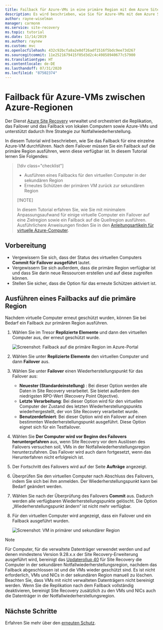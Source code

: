 ```yaml
---
title: Failback für Azure-VMs in eine primäre Region mit dem Azure Site Recovery-Dienst.
description: Es wird beschrieben, wie Sie für Azure-VMs mit dem Azure Site Recovery-Dienst ein Failback in die primäre Region ausführen.
author: rayne-wiselman
manager: carmonm
ms.service: site-recovery
ms.topic: tutorial
ms.date: 11/14/2019
ms.author: raynew
ms.custom: mvc
ms.openlocfilehash: 432c92bcfa8a2e0df26adf1516f5bdc9ee73d267
ms.sourcegitcommit: 11e2521679415f05d3d2c4c49858940677c57900
ms.translationtype: HT
ms.contentlocale: de-DE
ms.lasthandoff: 07/31/2020
ms.locfileid: "87502374"
---
```

# <a name="fail-back-an-azure-vm-between-azure-regions"></a>Failback für Azure-VMs zwischen Azure-Regionen

Der Dienst [Azure Site Recovery](site-recovery-overview.md) verwaltet und orchestriert die Replikation, das Failover und das Failback von lokalen Computern sowie Azure-VMs und unterstützt dadurch Ihre Strategie zur Notfallwiederherstellung.

In diesem Tutorial wird beschrieben, wie Sie das Failback für eine einzelne Azure-VM durchführen. Nach dem Failover müssen Sie ein Failback auf die primäre Region ausführen, wenn diese verfügbar ist. In diesem Tutorial lernen Sie Folgendes:

> [!div class="checklist"]
> 
> * Ausführen eines Failbacks für den virtuellen Computer in der sekundären Region
> * Erneutes Schützen der primären VM zurück zur sekundären Region
> 
> [!NOTE]
> 
> In diesem Tutorial erfahren Sie, wie Sie mit minimalem Anpassungsaufwand für einige virtuelle Computer ein Failover auf eine Zielregion sowie ein Failback auf die Quellregion ausführen. Ausführlichere Anweisungen finden Sie in den [Anleitungsartikeln für virtuelle Azure-Computer](../virtual-machines/windows/index.yml).

## <a name="before-you-start"></a>Vorbereitung

* Vergewissern Sie sich, dass der Status des virtuellen Computers **Commit für Failover ausgeführt** lautet.
* Vergewissern Sie sich außerdem, dass die primäre Region verfügbar ist und dass Sie darin neue Ressourcen erstellen und auf diese zugreifen können.
* Stellen Sie sicher, dass die Option für das erneute Schützen aktiviert ist.

## <a name="fail-back-to-the-primary-region"></a>Ausführen eines Failbacks auf die primäre Region

Nachdem virtuelle Computer erneut geschützt wurden, können Sie bei Bedarf ein Failback zur primären Region ausführen.

1. Wählen Sie im Tresor **Replizierte Elemente** und dann den virtuellen Computer aus, der erneut geschützt wurde.

    ![Screenshot: Failback auf die primäre Region im Azure-Portal](./media/site-recovery-azure-to-azure-failback/azure-to-azure-failback.png)

2. Wählen Sie unter **Replizierte Elemente** den virtuellen Computer und dann **Failover** aus.
3. Wählen Sie unter **Failover** einen Wiederherstellungspunkt für das Failover aus:
    - **Neuester (Standardeinstellung)** : Bei dieser Option werden alle Daten in Site Recovery verarbeitet. Sie bietet außerdem den niedrigsten RPO-Wert (Recovery Point Objective).
    - **Letzte Verarbeitung**: Bei dieser Option wird für den virtuellen Computer der Zustand des letzten Wiederherstellungspunkts wiederhergestellt, der von Site Recovery verarbeitet wurde.
    - **Benutzerdefiniert**: Bei dieser Option wird ein Failover auf einen bestimmten Wiederherstellungspunkt ausgeführt. Diese Option eignet sich für ein Testfailover.
4. Wählen Sie **Der Computer wird vor Beginn des Failovers heruntergefahren** aus, wenn Site Recovery vor dem Auslösen des Failovers versuchen soll, VMs in der Notfallwiederherstellungsregion herunterzufahren. Das Failover wird auch dann fortgesetzt, wenn das Herunterfahren nicht erfolgreich ist. 
5. Der Fortschritt des Failovers wird auf der Seite **Aufträge** angezeigt.
6. Überprüfen Sie den virtuellen Computer nach Abschluss des Failovers, indem Sie sich bei ihm anmelden. Der Wiederherstellungspunkt kann bei Bedarf geändert werden.
7. Wählen Sie nach der Überprüfung des Failovers **Commit** aus. Dadurch werden alle verfügbaren Wiederherstellungspunkte gelöscht. Die Option „Wiederherstellungspunkt ändern“ ist nicht mehr verfügbar.
8. Für den virtuellen Computer wird angezeigt, dass ein Failover und ein Failback ausgeführt wurden.

    ![Screenshot: VM in primärer und sekundärer Region](./media/site-recovery-azure-to-azure-failback/azure-to-azure-failback-vm-view.png)

> [!NOTE]
> Für Computer, für die verwaltete Datenträger verwendet werden und auf denen mindestens Version 9.28.x.x der Site Recovery-Erweiterung ausgeführt wird, bereinigt das [Updaterollup 40](https://support.microsoft.com/help/4521530/update-rollup-40-for-azure-site-recovery) für Site Recovery die Computer in der sekundären Notfallwiederherstellungsregion, nachdem das Failback abgeschlossen ist und die VMs wieder geschützt sind. Es ist nicht erforderlich, VMs und NICs in der sekundären Region manuell zu löschen. Beachten Sie, dass VMs mit nicht verwalteten Datenträgern nicht bereinigt werden. Wenn Sie die Replikation nach dem Failback vollständig deaktivieren, bereinigt Site Recovery zusätzlich zu den VMs und NICs auch die Datenträger in der Notfallwiederherstellungsregion.

## <a name="next-steps"></a>Nächste Schritte

Erfahren Sie mehr über den [erneuten Schutz](azure-to-azure-how-to-reprotect.md#what-happens-during-reprotection).
